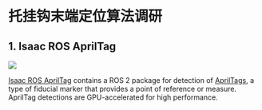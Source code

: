 # 托挂钩末端定位算法调研

## 1. Isaac ROS AprilTag

![](https://media.githubusercontent.com/media/NVIDIA-ISAAC-ROS/.github/main/resources/isaac_ros_docs/repositories_and_packages/isaac_ros_apriltag/isaac_ros_apriltag_sample_crop.gif/)

[Isaac ROS AprilTag](https://github.com/NVIDIA-ISAAC-ROS/isaac_ros_apriltag) contains a ROS 2 package for detection of [AprilTags](https://april.eecs.umich.edu/software/apriltag), a type of fiducial marker that provides a point of reference or measure. AprilTag detections are GPU-accelerated for high performance.
